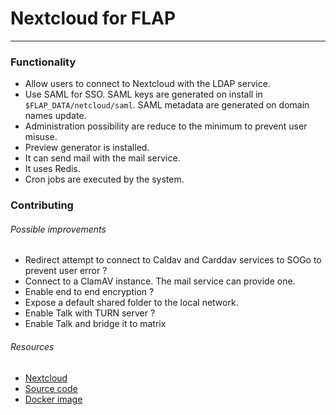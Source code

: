# Nextcloud for FLAP

---

### Functionality

-   Allow users to connect to Nextcloud with the LDAP service.
-   Use SAML for SSO. SAML keys are generated on install in `$FLAP_DATA/netcloud/saml`. SAML metadata are generated on domain names update.
-   Administration possibility are reduce to the minimum to prevent user misuse.
-   Preview generator is installed.
-   It can send mail with the mail service.
-   It uses Redis.
-   Cron jobs are executed by the system.

### Contributing

###### Possible improvements

-   Redirect attempt to connect to Caldav and Carddav services to SOGo to prevent user error ?
-   Connect to a ClamAV instance. The mail service can provide one.
-   Enable end to end encryption ?
-   Expose a default shared folder to the local network.
-   Enable Talk with TURN server ?
-   Enable Talk and bridge it to matrix

###### Resources

-   [Nextcloud](https://nextcloud.com/)
-   [Source code](https://github.com/nextcloud)
-   [Docker image](https://github.com/nextcloud/docker)
